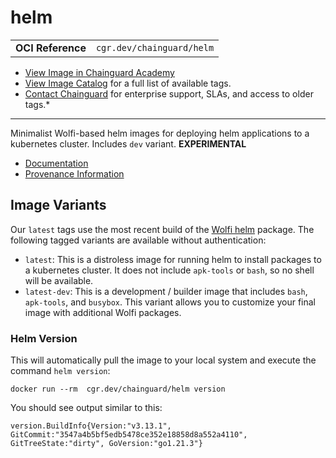 <!--monopod:start-->
# helm
| | |
| - | - |
| **OCI Reference** | `cgr.dev/chainguard/helm` |


* [View Image in Chainguard Academy](https://edu.chainguard.dev/chainguard/chainguard-images/reference/helm/overview/)
* [View Image Catalog](https://console.enforce.dev/images/catalog) for a full list of available tags.
* [Contact Chainguard](https://www.chainguard.dev/chainguard-images) for enterprise support, SLAs, and access to older tags.*

---
<!--monopod:end-->

Minimalist Wolfi-based helm images for deploying helm applications to a kubernetes cluster. Includes `dev` variant. **EXPERIMENTAL**

- [Documentation](https://edu.chainguard.dev/chainguard/chainguard-images/reference/helm)
- [Provenance Information](https://edu.chainguard.dev/chainguard/chainguard-images/reference/helm/provenance_info/)

## Image Variants

Our `latest` tags use the most recent build of the [Wolfi helm](https://github.com/wolfi-dev/os/blob/main/helm.yaml) package. The following tagged variants are available without authentication:

- `latest`: This is a distroless image for running helm to install packages to a kubernetes cluster. It does not include `apk-tools` or `bash`, so no shell will be available.
- `latest-dev`: This is a development / builder image that includes `bash`, `apk-tools`, and `busybox`. This variant allows you to customize your final image with additional Wolfi packages.

### Helm Version
This will automatically pull the image to your local system and execute the command `helm version`:

```shell
docker run --rm  cgr.dev/chainguard/helm version
```

You should see output similar to this:

```
version.BuildInfo{Version:"v3.13.1", GitCommit:"3547a4b5bf5edb5478ce352e18858d8a552a4110", GitTreeState:"dirty", GoVersion:"go1.21.3"}
```

